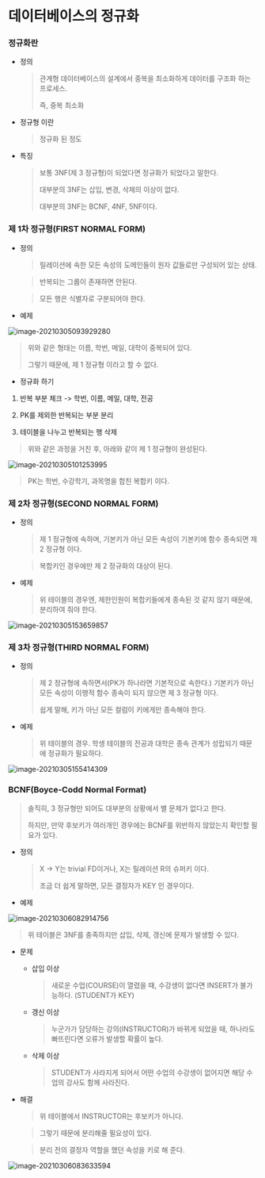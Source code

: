 # 데이터베이스의 정규화

### 정규화란

- 정의

  > 관계형 데이터베이스의 설계에서 중복을 최소화하게 데이터를 구조화 하는 프로세스.
  >
  > 즉, 중복 최소화

- 정규형 이란

  > 정규화 된 정도

- 특징

  > 보통 3NF(제 3 정규형)이 되었다면 정규화가 되었다고 말한다.
  >
  > 대부분의 3NF는 삽입, 변경, 삭제의 이상이 없다.
  >
  > 대부분의 3NF는 BCNF, 4NF, 5NF이다.

### 제 1차 정규형(FIRST NORMAL FORM)

- 정의

  > 릴레이션에 속한 모든 속성의 도메인들이 원자 값들로만 구성되어 있는 상태.

  > 반복되는 그룹이 존재하면 안된다.

  > 모든 행은 식별자로 구분되어야 한다.

- 예제

![image-20210305093929280](C:\Users\Administrator\AppData\Roaming\Typora\typora-user-images\image-20210305093929280.png)

> 위와 같은 형태는 이름, 학번, 메일, 대학이 중복되어 있다.
>
> 그렇기 때문에, 제 1 정규형 이라고 할 수 없다.

- 정규화 하기

1. 반복 부분 체크 -> 학번, 이름, 메일, 대학, 전공

2. PK를 제외한 반복되는 부분 분리

3. 테이블을 나누고 반복되는 행 삭제

> 위와 같은 과정을 거친 후, 아래와 같이 제 1 정규형이 완성된다.

![image-20210305101253995](C:\Users\Administrator\AppData\Roaming\Typora\typora-user-images\image-20210305101253995.png)

> PK는 학번, 수강학기, 과목명을 합친 복합키 이다.

### 제 2차 정규형(SECOND NORMAL FORM)

- 정의

  > 제 1 정규형에 속하며, 기본키가 아닌 모든 속성이 기본키에 함수 종속되면 제 2 정규형 이다.

  > 복합키인 경우에만 제 2 정규화의 대상이 된다.

- 예제

  > 위 테이블의 경우엔, 제한인원이 복합키들에게 종속된 것 같지 않기 때문에, 분리하여 줘야 한다.

![image-20210305153659857](C:\Users\Administrator\AppData\Roaming\Typora\typora-user-images\image-20210305153659857.png)

### 제 3차 정규형(THIRD NORMAL FORM)

- 정의

  > 제 2 정규형에 속하면서(PK가 하나라면 기본적으로 속한다.) 기본키가 아닌 모든 속성이 이행적 함수 종속이 되지 않으면 제 3 정규형 이다.
  >
  > 쉽게 말해, 키가 아닌 모든 컬럼이 키에게만 종속해야 한다.

- 예제

  > 위 테이블의 경우. 학생 테이블의 전공과 대학은 종속 관계가 성립되기 때문에 정규화가 필요하다.

![image-20210305155414309](C:\Users\Administrator\AppData\Roaming\Typora\typora-user-images\image-20210305155414309.png)

### BCNF(Boyce-Codd Normal Format)

> 솔직히, 3 정규형만 되어도 대부분의 상황에서 별 문제가 없다고 한다.
>
> 하지만, 만약 후보키가 여러개인 경우에는 BCNF를 위반하지 않았는지 확인할 필요가 있다.

- 정의

  > X -> Y는 trivial FD이거나, X는 릴레이션 R의 슈퍼키 이다.
  >
  > 조금 더 쉽게 말하면, 모든 결정자가 KEY 인 경우이다.

- 예제

![image-20210306082914756](C:\Users\Administrator\AppData\Roaming\Typora\typora-user-images\image-20210306082914756.png)

> 위 테이블은 3NF를 충족하지만 삽입, 삭제, 갱신에 문제가 발생할 수 있다.

- 문제

  - 삽입 이상

    > 새로운 수업(COURSE)이 열렸을 때, 수강생이 없다면 INSERT가 불가능하다. (STUDENT가 KEY)

  - 갱신 이상

    > 누군가가 담당하는 강의(INSTRUCTOR)가 바뀌게 되었을 때, 하나라도 빠뜨린다면 오류가 발생할  확률이 높다.

  - 삭제 이상

    > STUDENT가 사라지게 되어서 어떤 수업의 수강생이 없어지면 해당 수업의 강사도 함께 사라진다.

- 해결

  > 위 테이블에서 INSTRUCTOR는 후보키가 아니다.

  > 그렇기 때문에 분리해줄 필요성이 있다.

  > 분리 전의 결정자 역할을  했던 속성을 키로 해 준다.

![image-20210306083633594](C:\Users\Administrator\AppData\Roaming\Typora\typora-user-images\image-20210306083633594.png)